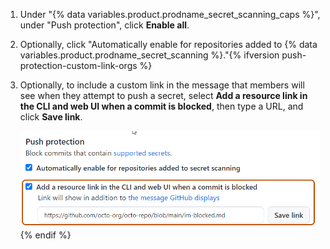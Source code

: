 1. Under "{% data variables.product.prodname_secret_scanning_caps %}", under "Push protection", click **Enable all**.
1. Optionally, click "Automatically enable for repositories added to {% data variables.product.prodname_secret_scanning %}."{% ifversion push-protection-custom-link-orgs %}
1. Optionally, to include a custom link in the message that members will see when they attempt to push a secret, select **Add a resource link in the CLI and web UI when a commit is blocked**, then type a URL, and click **Save link**.

   ![Screenshot of the "Push protection" section of the "Code security and analysis" page. The "Add a resource link in the CLI and web UI when a commit is blocked" checkbox and the custom link text field are highlighted with a dark orange outline.](/assets/images/help/organizations/secret-scanning-custom-link.png){% endif %}
